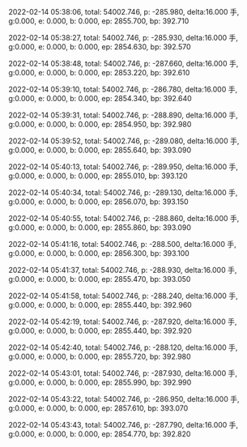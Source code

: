 2022-02-14 05:38:06, total: 54002.746, p: -285.980, delta:16.000 手, g:0.000, e: 0.000, b: 0.000, ep: 2855.700, bp: 392.710

2022-02-14 05:38:27, total: 54002.746, p: -285.930, delta:16.000 手, g:0.000, e: 0.000, b: 0.000, ep: 2854.630, bp: 392.570

2022-02-14 05:38:48, total: 54002.746, p: -287.660, delta:16.000 手, g:0.000, e: 0.000, b: 0.000, ep: 2853.220, bp: 392.610

2022-02-14 05:39:10, total: 54002.746, p: -286.780, delta:16.000 手, g:0.000, e: 0.000, b: 0.000, ep: 2854.340, bp: 392.640

2022-02-14 05:39:31, total: 54002.746, p: -288.890, delta:16.000 手, g:0.000, e: 0.000, b: 0.000, ep: 2854.950, bp: 392.980

2022-02-14 05:39:52, total: 54002.746, p: -289.080, delta:16.000 手, g:0.000, e: 0.000, b: 0.000, ep: 2855.640, bp: 393.090

2022-02-14 05:40:13, total: 54002.746, p: -289.950, delta:16.000 手, g:0.000, e: 0.000, b: 0.000, ep: 2855.010, bp: 393.120

2022-02-14 05:40:34, total: 54002.746, p: -289.130, delta:16.000 手, g:0.000, e: 0.000, b: 0.000, ep: 2856.070, bp: 393.150

2022-02-14 05:40:55, total: 54002.746, p: -288.860, delta:16.000 手, g:0.000, e: 0.000, b: 0.000, ep: 2855.860, bp: 393.090

2022-02-14 05:41:16, total: 54002.746, p: -288.500, delta:16.000 手, g:0.000, e: 0.000, b: 0.000, ep: 2856.300, bp: 393.100

2022-02-14 05:41:37, total: 54002.746, p: -288.930, delta:16.000 手, g:0.000, e: 0.000, b: 0.000, ep: 2855.470, bp: 393.050

2022-02-14 05:41:58, total: 54002.746, p: -288.240, delta:16.000 手, g:0.000, e: 0.000, b: 0.000, ep: 2855.440, bp: 392.960

2022-02-14 05:42:19, total: 54002.746, p: -287.920, delta:16.000 手, g:0.000, e: 0.000, b: 0.000, ep: 2855.440, bp: 392.920

2022-02-14 05:42:40, total: 54002.746, p: -288.120, delta:16.000 手, g:0.000, e: 0.000, b: 0.000, ep: 2855.720, bp: 392.980

2022-02-14 05:43:01, total: 54002.746, p: -287.930, delta:16.000 手, g:0.000, e: 0.000, b: 0.000, ep: 2855.990, bp: 392.990

2022-02-14 05:43:22, total: 54002.746, p: -286.950, delta:16.000 手, g:0.000, e: 0.000, b: 0.000, ep: 2857.610, bp: 393.070

2022-02-14 05:43:43, total: 54002.746, p: -287.790, delta:16.000 手, g:0.000, e: 0.000, b: 0.000, ep: 2854.770, bp: 392.820